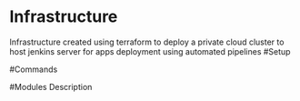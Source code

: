 # Infrastructure

Infrastructure created using terraform to deploy a private cloud cluster to host jenkins server for apps deployment using automated pipelines
#Setup

#Commands

#Modules Description

